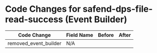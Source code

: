 # Code Changes for safend-dps-file-read-success (Event Builder)

| Code Change | Field Name | Before | After |
|-------------|------------|--------|-------|
| removed_event_builder | N/A |  |  |